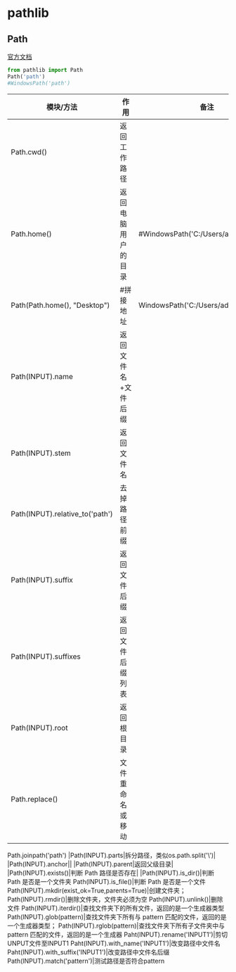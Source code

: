 # pathlib

## Path

[官方文档](https://pathlib.readthedocs.io/en/pep428/)

```python
from pathlib import Path
Path('path')
#WindowsPath('path')
```

| 模块/方法                         | 作用                          | 备注        |
| --------------------------------- | ----------------------------- | ----------- |
|Path.cwd()|返回工作路径|
|Path.home()|返回电脑用户的目录|#WindowsPath('C:/Users/admin')
|Path(Path.home(), "Desktop")|#拼接地址|WindowsPath('C:/Users/admin/Desktop')
|Path(INPUT).name|返回文件名+文件后缀|
|Path(INPUT).stem|返回文件名|
|Path(INPUT).relative_to('path')|去掉路径前缀|
|Path(INPUT).suffix|返回文件后缀|
|Path(INPUT).suffixes|返回文件后缀列表|
|Path(INPUT).root|返回根目录|
Path.replace()|文件重命名或移动|
Path.joinpath('path')
|Path(INPUT).parts|拆分路径，类似os.path.split('\\')|
|Path(INPUT).anchor||
|Path(INPUT).parent|返回父级目录|
|Path(INPUT).exists()|判断 Path 路径是否存在|
|Path(INPUT).is_dir()|判断 Path 是否是一个文件夹
Path(INPUT).is_file()|判断 Path 是否是一个文件
Path(INPUT).mkdir(exist_ok=True,parents=True)|创建文件夹；
Path(INPUT).rmdir()|删除文件夹，文件夹必须为空
Path(INPUT).unlink()|删除文件
Path(INPUT).iterdir()|查找文件夹下的所有文件，返回的是一个生成器类型
Path(INPUT).glob(pattern)|查找文件夹下所有与 pattern 匹配的文件，返回的是一个生成器类型；
Path(INPUT).rglob(pattern)|查找文件夹下所有子文件夹中与 pattern 匹配的文件，返回的是一个生成器
Paht(INPUT).rename('INPUT1')|剪切UNPUT文件至INPUT1
Paht(INPUT).with_name('INPUT1')|改变路径中文件名
Paht(INPUT).with_suffix('INPUT1')|改变路径中文件名后缀
Path(INPUT).match('pattern')|测试路径是否符合pattern
